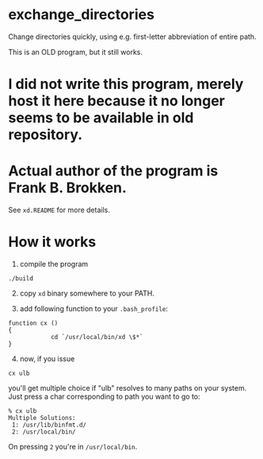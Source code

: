 # exchange_directories

Change directories quickly, using e.g. first-letter abbreviation of entire path.

This is an OLD program, but it still works.

# I did not write this program, merely host it here because it no longer seems to be available in old repository.
# Actual author of the program is Frank B. Brokken.

See `xd.README` for more details.

# How it works

1. compile the program

`./build`

2. copy `xd` binary somewhere to your PATH.

3. add following function to your `.bash_profile`:

```
function cx ()
{
            cd `/usr/local/bin/xd \$*`
}
```

4. now, if you issue

`cx ulb`

you'll get multiple choice if "ulb" resolves to many paths on your system. Just press a char corresponding to path you want to go to:

```
% cx ulb
Multiple Solutions:
 1: /usr/lib/binfmt.d/
 2: /usr/local/bin/
```
On pressing `2` you're in `/usr/local/bin`.

